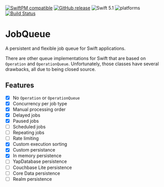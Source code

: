 [![SwiftPM compatible](https://img.shields.io/badge/SwiftPM-compatible-orange.svg)](#swift-package-manager) [![GitHub release](https://img.shields.io/github/release/Tundaware/JobQueue/all.svg)](https://github.com/Tundaware/JobQueue/releases) ![Swift 5.1](https://img.shields.io/badge/Swift-5.1-orange.svg) ![platforms](https://img.shields.io/badge/platform-iOS%20%7C%20macOS%20%7C%20tvOS.svg)
[![Build Status](https://travis-ci.com/Tundaware/JobQueue.svg?token=68ifssJzBEm6iihApcf1&branch=master)](https://travis-ci.com/Tundaware/JobQueue)

# JobQueue

A persistent and flexible job queue for Swift applications.

There are other queue implementations for Swift that are based on `Operation` and `OperationQueue`. Unfortunately, those classes have several drawbacks, all due to being closed source.

## Features

- [x] No `Operation` or `OperationQueue`
- [x] Concurrency per job type
- [x] Manual processing order
- [x] Delayed jobs
- [x] Paused jobs
- [ ] Scheduled jobs
- [ ] Repeating jobs
- [ ] Rate limiting
- [x] Custom execution sorting
- [x] Custom persistance
- [x] In memory persistence
- [ ] YapDatabase persistence
- [ ] Couchbase Lite persistence
- [ ] Core Data persistence
- [ ] Realm persistence